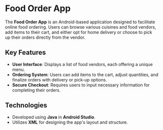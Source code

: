 # Food Order App

The **Food Order App** is an Android-based application designed to facilitate online food ordering. Users can browse various cuisines and food vendors, add items to their cart, and either opt for home delivery or choose to pick up their orders directly from the vendor.

## Key Features

- **User Interface**: Displays a list of food vendors, each offering a unique menu.
- **Ordering System**: Users can add items to the cart, adjust quantities, and finalize orders with delivery or pick-up options.
- **Secure Checkout**: Requires users to input necessary information for completing their orders.

## Technologies

- Developed using **Java** in **Android Studio**.
- Utilizes **XML** for designing the app's layout and structure.
